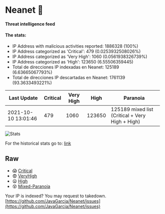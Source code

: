# Neanet :hocho:
#### Threat intelligence feed
#### The stats:

- IP Address with malicious activities reported: 1886328 (100%)
- IP Address categorized as 'Critical':  479 (0.0253932508026%)
- IP Address categorized as 'Very High':  1060 (0.0561938326739%)
- IP Address categorized as 'High':  123650 (6.55506359445)
- Total de direcciones IP indexadas en Neanet:  125189 (6.63665067793%)
- Total de direcciones IP descartadas en Neanet:  1761139 (93.3633493221%)

| Last Update | Critical | Very High | High | Paranoia |
| --- | --- | --- | --- | --- |
| 2021-10-10 13:01:46 | 479 | 1060 | 123650 | 125189 mixed list (Critical + Very High + High)|

![Stats](https://docs.google.com/spreadsheets/d/e/2PACX-1vSnaNMIXVabIpDJjufMlzH7poXnshF3mgd8Is1g9ytUEzVsP5my4Trn8f-xkoLLQ38xpL3HtmUexLo6/pubchart?oid=501124687&format=image)

For the historical stats go to: [link](/stats.csv)
## Raw
- :scream: [Critical](https://raw.githubusercontent.com/JavaGarcia/Neanet/master/blacklists/neanet_critical.txt)
- :fearful: [VeryHigh](https://raw.githubusercontent.com/JavaGarcia/Neanet/master/blacklists/neanet_veryHigh.txtt)
- :frowning: [High](https://raw.githubusercontent.com/JavaGarcia/Neanet/master/blacklists/neanet_high.txt)
- :dizzy_face: [Mixed-Paranoia](https://raw.githubusercontent.com/JavaGarcia/Neanet/master/blacklists/neanet_all.txt)


Your IP is indexed? You may request to takedown. [https://github.com/JavaGarcia/Neanet/issues](https://github.com/JavaGarcia/Neanet/issues)


















































































































































































































































































































































































































































































































































































































































































































































































































































































































































































































































































































































































































































































































































































































































































































































































































































































































































































































































































































































































































































































































































































































































































































































































































































































































































































































































































































































































































































































































































































































































































































































































































































































































































































































































































































































































































































































































































































































































































































































































































































































































































































































































































































































































































































































































































































































































































































































































































































































































































































































































































































































































































































































































































































































































































































































































































































































































































































































































































































































































































































































































































































































































































































































































































































































































































































































































































































































































































































































































































































































































































































































































































































































































































































































































































































































































































































































































































































































































































































































































































































































































































































































































































































































































































































































































































































































































































































































































































































































































































































































































































































































































































































































































































































































































































































































































